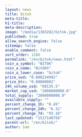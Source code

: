 ```yaml
---
layout: news
title: Bitok
meta-title: 
h1-title: 
meta-description: 
image: "/media/1383282/bitok.jpg"
published: true
allow_search_engine: false
sitemap: false
enable_comment: false
sort_order: 1266
permalink: "/en/bitok/news.html"
coin_a_symbol: "BITOK"
coin_a_name: "BitOKX"
coin_a_lower_case: "bitok"
price_usd: "0.000234992"
price_btc: "0.00000002"
24h_volume_usd: "60135.5"
market_cap_usd: "2000000000.0"
total_supply: "2000000000.0"
available_supply: ""
percent_change_1h: "0.45"
percent_change_24h: "6.31"
percent_change_7d: "93.16"
last_updated: "1517140756"
parent-url: "/en/bitok/"
author: Sam
---
```


